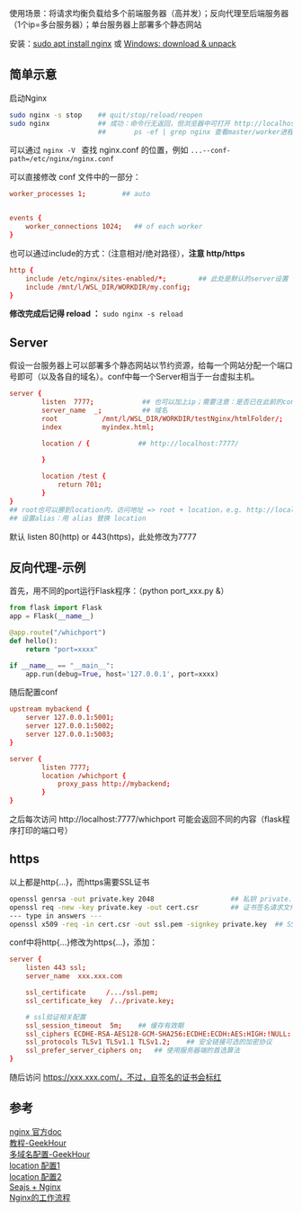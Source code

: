 
使用场景：将请求均衡负载给多个前端服务器（高并发）；反向代理至后端服务器（1个ip=多台服务器）；单台服务器上部署多个静态网站

安装：[sudo apt install nginx](https://nginx.org/en/linux_packages.html#Ubuntu) 或 [Windows: download & unpack](https://nginx.org/en/download.html)



## 简单示意

启动Nginx
```bash
sudo nginx -s stop    ## quit/stop/reload/reopen
sudo nginx            ## 成功：命令行无返回，但浏览器中可打开 http://localhost:80/  
                      ##       ps -ef | grep nginx 查看master/worker进程
```

可以通过 ```nginx -V ``` 查找 nginx.conf 的位置，例如 ```...--conf-path=/etc/nginx/nginx.conf```


可以直接修改 conf 文件中的一部分：
```conf
worker_processes 1;         ## auto


events {
	worker_connections 1024;   ## of each worker
}
```


也可以通过include的方式：（注意相对/绝对路径），**注意 http/https**
```conf
http {
    include /etc/nginx/sites-enabled/*;        ## 此处是默认的server设置
    include /mnt/l/WSL_DIR/WORKDIR/my.config;
}
```

**修改完成后记得 reload ：** ```sudo nginx -s reload```


## Server

假设一台服务器上可以部署多个静态网站以节约资源，给每一个网站分配一个端口号即可（以及各自的域名）。conf中每一个Server相当于一台虚拟主机。

```conf
server {
        listen  7777;            ## 也可以加上ip；需要注意：是否已在此前的conf中被匹配占用，是则不会生效
        server_name  _;          ## 域名
        root           /mnt/l/WSL_DIR/WORKDIR/testNginx/htmlFolder/;
        index          myindex.html;

        location / {            ## http://localhost:7777/
        
        }

        location /test {
            return 701;
        }
}
## root也可以挪到location内，访问地址 => root + location，e.g. http://localhost:7777/mytext.html
## 设置alias：用 alias 替换 location
```
默认 listen 80(http) or 443(https)，此处修改为7777



## 反向代理-示例

首先，用不同的port运行Flask程序：（python port_xxx.py &）
```py
from flask import Flask
app = Flask(__name__)

@app.route("/whichport")
def hello():
    return "port=xxxx"

if __name__ == "__main__":
    app.run(debug=True, host='127.0.0.1', port=xxxx)
```


随后配置conf

```conf
upstream mybackend {
    server 127.0.0.1:5001;
    server 127.0.0.1:5002;
    server 127.0.0.1:5003;
}

server {
        listen 7777;     
        location /whichport {  
            proxy_pass http://mybackend;
        }
}
```

之后每次访问 http://localhost:7777/whichport 可能会返回不同的内容（flask程序打印的端口号）



## https

以上都是http{...}，而https需要SSL证书

```bash
openssl genrsa -out private.key 2048                   ## 私钥 private.key
openssl req -new -key private.key -out cert.csr        ## 证书签名请求文件 cert.csr
--- type in answers ---
openssl x509 -req -in cert.csr -out ssl.pem -signkey private.key  ## SSL证书
```

conf中将http{...}修改为https{...}，添加：
```conf
server {
    listen 443 ssl;
    server_name  xxx.xxx.com

    ssl_certificate     /.../ssl.pem;  
    ssl_certificate_key  /../private.key;

    # ssl验证相关配置
    ssl_session_timeout  5m;    ## 缓存有效期
    ssl_ciphers ECDHE-RSA-AES128-GCM-SHA256:ECDHE:ECDH:AES:HIGH:!NULL:!aNULL:!MD5:!ADH:!RC4;    ## 加密算法
    ssl_protocols TLSv1 TLSv1.1 TLSv1.2;    ## 安全链接可选的加密协议
    ssl_prefer_server_ciphers on;   ## 使用服务器端的首选算法
}
```

随后访问 https://xxx.xxx.com/，不过，自签名的证书会标红



## 参考

[nginx 官方doc](https://nginx.org/en/docs/)      
[教程-GeekHour](https://www.bilibili.com/video/BV1mz4y1n7PQ/)      
[多域名配置-GeekHour](https://geekhour.net/2021/01/31/nginx-config/)         
[location 配置1](https://segmentfault.com/a/1190000041217732)     
[location 配置2](https://segmentfault.com/a/1190000022315733)      
[Seajs + Nginx](https://blog.csdn.net/cookcyq__/article/details/129783405)     
[Nginx的工作流程](https://blog.csdn.net/qq_28567955/article/details/129261216)   
